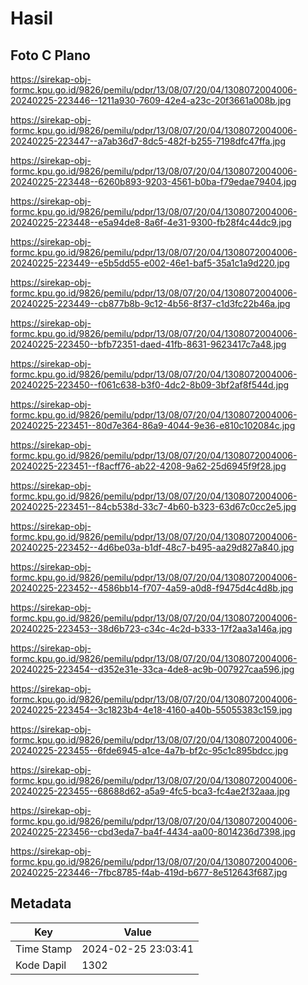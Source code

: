 # Hasil

## Foto C Plano

https://sirekap-obj-formc.kpu.go.id/9826/pemilu/pdpr/13/08/07/20/04/1308072004006-20240225-223446--1211a930-7609-42e4-a23c-20f3661a008b.jpg

https://sirekap-obj-formc.kpu.go.id/9826/pemilu/pdpr/13/08/07/20/04/1308072004006-20240225-223447--a7ab36d7-8dc5-482f-b255-7198dfc47ffa.jpg

https://sirekap-obj-formc.kpu.go.id/9826/pemilu/pdpr/13/08/07/20/04/1308072004006-20240225-223448--6260b893-9203-4561-b0ba-f79edae79404.jpg

https://sirekap-obj-formc.kpu.go.id/9826/pemilu/pdpr/13/08/07/20/04/1308072004006-20240225-223448--e5a94de8-8a6f-4e31-9300-fb28f4c44dc9.jpg

https://sirekap-obj-formc.kpu.go.id/9826/pemilu/pdpr/13/08/07/20/04/1308072004006-20240225-223449--e5b5dd55-e002-46e1-baf5-35a1c1a9d220.jpg

https://sirekap-obj-formc.kpu.go.id/9826/pemilu/pdpr/13/08/07/20/04/1308072004006-20240225-223449--cb877b8b-9c12-4b56-8f37-c1d3fc22b46a.jpg

https://sirekap-obj-formc.kpu.go.id/9826/pemilu/pdpr/13/08/07/20/04/1308072004006-20240225-223450--bfb72351-daed-41fb-8631-9623417c7a48.jpg

https://sirekap-obj-formc.kpu.go.id/9826/pemilu/pdpr/13/08/07/20/04/1308072004006-20240225-223450--f061c638-b3f0-4dc2-8b09-3bf2af8f544d.jpg

https://sirekap-obj-formc.kpu.go.id/9826/pemilu/pdpr/13/08/07/20/04/1308072004006-20240225-223451--80d7e364-86a9-4044-9e36-e810c102084c.jpg

https://sirekap-obj-formc.kpu.go.id/9826/pemilu/pdpr/13/08/07/20/04/1308072004006-20240225-223451--f8acff76-ab22-4208-9a62-25d6945f9f28.jpg

https://sirekap-obj-formc.kpu.go.id/9826/pemilu/pdpr/13/08/07/20/04/1308072004006-20240225-223451--84cb538d-33c7-4b60-b323-63d67c0cc2e5.jpg

https://sirekap-obj-formc.kpu.go.id/9826/pemilu/pdpr/13/08/07/20/04/1308072004006-20240225-223452--4d6be03a-b1df-48c7-b495-aa29d827a840.jpg

https://sirekap-obj-formc.kpu.go.id/9826/pemilu/pdpr/13/08/07/20/04/1308072004006-20240225-223452--4586bb14-f707-4a59-a0d8-f9475d4c4d8b.jpg

https://sirekap-obj-formc.kpu.go.id/9826/pemilu/pdpr/13/08/07/20/04/1308072004006-20240225-223453--38d6b723-c34c-4c2d-b333-17f2aa3a146a.jpg

https://sirekap-obj-formc.kpu.go.id/9826/pemilu/pdpr/13/08/07/20/04/1308072004006-20240225-223454--d352e31e-33ca-4de8-ac9b-007927caa596.jpg

https://sirekap-obj-formc.kpu.go.id/9826/pemilu/pdpr/13/08/07/20/04/1308072004006-20240225-223454--3c1823b4-4e18-4160-a40b-55055383c159.jpg

https://sirekap-obj-formc.kpu.go.id/9826/pemilu/pdpr/13/08/07/20/04/1308072004006-20240225-223455--6fde6945-a1ce-4a7b-bf2c-95c1c895bdcc.jpg

https://sirekap-obj-formc.kpu.go.id/9826/pemilu/pdpr/13/08/07/20/04/1308072004006-20240225-223455--68688d62-a5a9-4fc5-bca3-fc4ae2f32aaa.jpg

https://sirekap-obj-formc.kpu.go.id/9826/pemilu/pdpr/13/08/07/20/04/1308072004006-20240225-223456--cbd3eda7-ba4f-4434-aa00-8014236d7398.jpg

https://sirekap-obj-formc.kpu.go.id/9826/pemilu/pdpr/13/08/07/20/04/1308072004006-20240225-223446--7fbc8785-f4ab-419d-b677-8e512643f687.jpg


## Metadata

| Key        | Value               |
| ---------- | ------------------- |
| Time Stamp | 2024-02-25 23:03:41 |
| Kode Dapil | 1302                |



